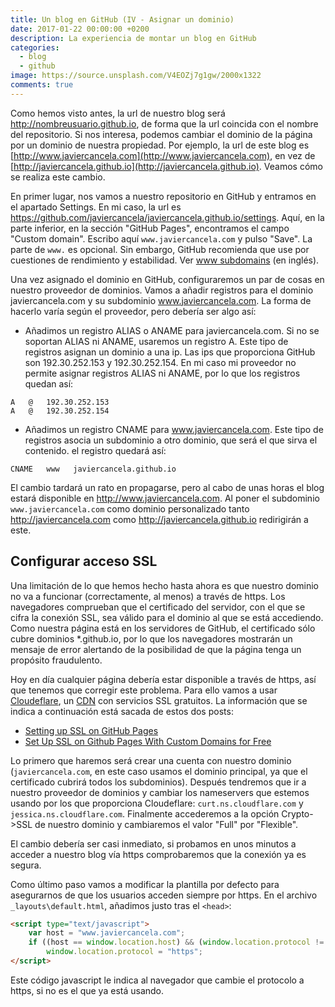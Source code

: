 ```yaml
---
title: Un blog en GitHub (IV - Asignar un dominio)
date: 2017-01-22 00:00:00 +0200
description: La experiencia de montar un blog en GitHub
categories:
  - blog
  - github
image: https://source.unsplash.com/V4EOZj7g1gw/2000x1322
comments: true
---
```

Como hemos visto antes, la url de nuestro blog será http://nombreusuario.github.io, de forma que la url coincida con el nombre del repositorio. Si nos interesa, podemos cambiar el dominio de la página por un dominio de nuestra propiedad. Por ejemplo, la url de este blog es [http://www.javiercancela.com](http://www.javiercancela.com), en vez de [http://javiercancela.github.io](http://javiercancela.github.io). Veamos cómo se realiza este cambio.

En primer lugar, nos vamos a nuestro repositorio en GitHub y entramos en el apartado Settings. En mi caso, la url es https://github.com/javiercancela/javiercancela.github.io/settings. Aquí, en la parte inferior, en la sección "GitHub Pages", encontramos el campo "Custom domain". Escribo aquí `www.javiercancela.com` y pulso "Save". La parte de `www.` es opcional. Sin embargo, GitHub recomienda que use por cuestiones de rendimiento y estabilidad. Ver [www subdomains](https://help.github.com/articles/about-supported-custom-domains/#www-subdomains) (en inglés).

Una vez asignado el dominio en GitHub, configuraremos un par de cosas en nuestro proveedor de dominios. Vamos a añadir registros para el dominio javiercancela.com y su subdominio www.javiercancela.com. La forma de hacerlo varía según el proveedor, pero debería ser algo así:
* Añadimos un registro ALIAS o ANAME para javiercancela.com. Si no se soportan ALIAS ni ANAME, usaremos un registro A. Este tipo de registros asignan un dominio a una ip. Las ips que proporciona GitHub son 192.30.252.153 y 192.30.252.154. En mi caso mi proveedor no permite asignar registros ALIAS ni ANAME, por lo que los registros quedan así:
```
A   @   192.30.252.153
A   @   192.30.252.154
```
* Añadimos un registro CNAME para www.javiercancela.com. Este tipo de registros asocia un subdominio a otro dominio, que será el que sirva el contenido. el registro quedará así:
```
CNAME   www   javiercancela.github.io
```

El cambio tardará un rato en propagarse, pero al cabo de unas horas el blog estará disponible en http://www.javiercancela.com. Al poner el subdominio `www.javiercancela.com` como dominio personalizado tanto http://javiercancela.com como http://javiercancela.github.io redirigirán a este.

## Configurar acceso SSL
Una limitación de lo que hemos hecho hasta ahora es que nuestro dominio no va a funcionar (correctamente, al menos) a través de https. Los navegadores comprueban que el certificado del servidor, con el que se cifra la conexión SSL, sea válido para el dominio al que se está accediendo. Como nuestra página está en los servidores de GitHub, el certificado sólo cubre dominios *.github.io, por lo que los navegadores mostrarán un mensaje de error alertando de la posibilidad de que la página tenga un propósito fraudulento. 

Hoy en día cualquier página debería estar disponible a través de https, así que tenemos que corregir este problema. Para ello vamos a usar [Cloudeflare](https://www.cloudflare.com), un [CDN](https://es.wikipedia.org/wiki/Red_de_entrega_de_contenidos) con servicios SSL gratuitos. La información que se indica a continuación está sacada de estos dos posts:
* [Setting up SSL on GitHub Pages](https://blog.keanulee.com/2014/10/11/setting-up-ssl-on-github-pages.html)
* [Set Up SSL on Github Pages With Custom Domains for Free](https://sheharyar.me/blog/free-ssl-for-github-pages-with-custom-domains/)

Lo primero que haremos será crear una cuenta con nuestro dominio (`javiercancela.com`, en este caso usamos el dominio principal, ya que el certificado cubrirá todos los subdominios). Después tendremos que ir a nuestro proveedor de dominios y cambiar los nameservers que estemos usando por los que proporciona Cloudeflare: `curt.ns.cloudflare.com` y `jessica.ns.cloudflare.com`. Finalmente accederemos a la opción Crypto->SSL de nuestro dominio y cambiaremos el valor "Full" por "Flexible".

El cambio debería ser casi inmediato, si probamos en unos minutos a acceder a nuestro blog vía https comprobaremos que la conexión ya es segura. 

Como último paso vamos a modificar la plantilla por defecto para asegurarnos de que los usuarios acceden siempre por https. En el archivo `_layouts\default.html`, añadimos justo tras el `<head>`:
```html
<script type="text/javascript">
    var host = "www.javiercancela.com";
    if ((host == window.location.host) && (window.location.protocol != "https:"))
        window.location.protocol = "https";
</script>
```
Este código javascript le indica al navegador que cambie el protocolo a https, si no es el que ya está usando. 

